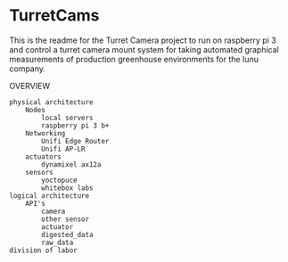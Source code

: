 # TurretCams

This is the readme for the Turret Camera project to run on raspberry pi 3 and control a 
turret camera mount system for taking automated graphical measurements of production
greenhouse environments for the Iunu company.


OVERVIEW

	physical architecture
		Nodes
			local servers
			raspberry pi 3 b+
		Networking
			Unifi Edge Router
			Unifi AP-LR
		actuators
			dynamixel ax12a
		sensors
			yoctopuce
			whitebox labs
	logical architecture
		API's
			camera
			other sensor
			actuator
			digested_data
			raw_data
	division of labor
